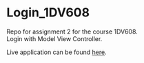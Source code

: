# Login_1DV608
Repo for assignment 2 for the course 1DV608.  
Login with Model View Controller.
  
Live application can be found [here](https://github.com/ad222kr/Login_1DV608-master/releases).

